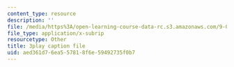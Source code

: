```yaml
---
content_type: resource
description: ''
file: /media/https%3A/open-learning-course-data-rc.s3.amazonaws.com/9-00sc-introduction-to-psychology-fall-2011/aed361d76ea557818f6e59492735f0b7_gRe7dy2HSTg.vtt
file_type: application/x-subrip
resourcetype: Other
title: 3play caption file
uid: aed361d7-6ea5-5781-8f6e-59492735f0b7
---
```

